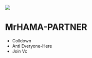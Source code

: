 ![](https://discord.com/api/oauth2/authorize?client_id=1087421367420461147&permissions=8&scope=bot)
# MrHAMA-PARTNER
* Colldown
* Anti Everyone-Here
* Join Vc
